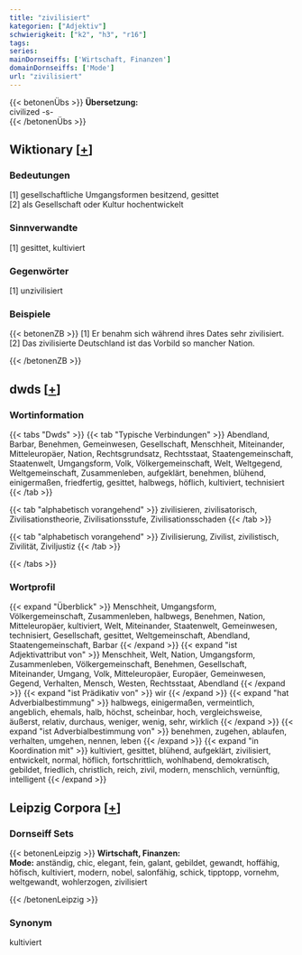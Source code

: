 ```yaml
---
title: "zivilisiert"
kategorien: ["Adjektiv"]
schwierigkeit: ["k2", "h3", "r16"]
tags:
series:
mainDornseiffs: ['Wirtschaft, Finanzen']
domainDornseiffs: ['Mode']
url: "zivilisiert"
---
```


{{< betonenÜbs >}}
**Übersetzung:**  
civilized -s-  
{{< /betonenÜbs >}}

## Wiktionary [[+](https://de.wiktionary.org/wiki/zivilisiert)]

### Bedeutungen
[1] gesellschaftliche Umgangsformen besitzend, gesittet  
[2] als Gesellschaft oder Kultur hochentwickelt  

### Sinnverwandte
[1] gesittet, kultiviert  

### Gegenwörter
[1] unzivilisiert  

### Beispiele
{{< betonenZB >}}
[1] Er benahm sich während ihres Dates sehr zivilisiert.  
[2] Das zivilisierte Deutschland ist das Vorbild so mancher Nation.  

{{< /betonenZB >}}


## dwds [[+](https://www.dwds.de/wb/zivilisiert)]

### Wortinformation
{{< tabs "Dwds" >}}
{{< tab "Typische Verbindungen" >}}
Abendland, Barbar, Benehmen, Gemeinwesen, Gesellschaft, Menschheit, Miteinander, Mitteleuropäer, Nation, Rechtsgrundsatz, Rechtsstaat, Staatengemeinschaft, Staatenwelt, Umgangsform, Volk, Völkergemeinschaft, Welt, Weltgegend, Weltgemeinschaft, Zusammenleben, aufgeklärt, benehmen, blühend, einigermaßen, friedfertig, gesittet, halbwegs, höflich, kultiviert, technisiert
{{< /tab >}}

{{< tab "alphabetisch vorangehend" >}}
zivilisieren, zivilisatorisch, Zivilisationstheorie, Zivilisationsstufe, Zivilisationsschaden
{{< /tab >}}

{{< tab "alphabetisch vorangehend" >}}
Zivilisierung, Zivilist, zivilistisch, Zivilität, Ziviljustiz
{{< /tab >}}

{{< /tabs >}}

### Wortprofil
{{< expand "Überblick" >}} Menschheit, Umgangsform, Völkergemeinschaft, Zusammenleben, halbwegs, Benehmen, Nation, Mitteleuropäer, kultiviert, Welt, Miteinander, Staatenwelt, Gemeinwesen, technisiert, Gesellschaft, gesittet, Weltgemeinschaft, Abendland, Staatengemeinschaft, Barbar {{< /expand >}}
{{< expand "ist Adjektivattribut von" >}} Menschheit, Welt, Nation, Umgangsform, Zusammenleben, Völkergemeinschaft, Benehmen, Gesellschaft, Miteinander, Umgang, Volk, Mitteleuropäer, Europäer, Gemeinwesen, Gegend, Verhalten, Mensch, Westen, Rechtsstaat, Abendland {{< /expand >}}
{{< expand "ist Prädikativ von" >}} wir {{< /expand >}}
{{< expand "hat Adverbialbestimmung" >}} halbwegs, einigermaßen, vermeintlich, angeblich, ehemals, halb, höchst, scheinbar, hoch, vergleichsweise, äußerst, relativ, durchaus, weniger, wenig, sehr, wirklich {{< /expand >}}
{{< expand "ist Adverbialbestimmung von" >}} benehmen, zugehen, ablaufen, verhalten, umgehen, nennen, leben {{< /expand >}}
{{< expand "in Koordination mit" >}} kultiviert, gesittet, blühend, aufgeklärt, zivilisiert, entwickelt, normal, höflich, fortschrittlich, wohlhabend, demokratisch, gebildet, friedlich, christlich, reich, zivil, modern, menschlich, vernünftig, intelligent {{< /expand >}}

## Leipzig Corpora [[+](https://corpora.uni-leipzig.de/en/res?word=zivilisiert&corpusId=deu_newscrawl-public_2018)]

### Dornseiff Sets
{{< betonenLeipzig >}}
**Wirtschaft, Finanzen:**  
**Mode:** anständig, chic, elegant, fein, galant, gebildet, gewandt, hoffähig, höfisch, kultiviert, modern, nobel, salonfähig, schick, tipptopp, vornehm, weltgewandt, wohlerzogen, zivilisiert  

{{< /betonenLeipzig >}}

### Synonym
kultiviert

